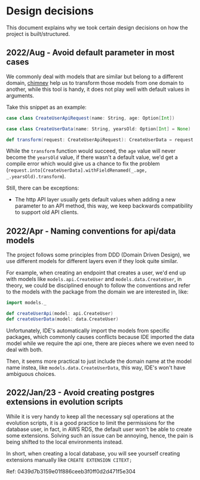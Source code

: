 # Design decisions
This document explains why we took certain design decisions on how the project is built/structured.

## 2022/Aug - Avoid default parameter in most cases
We commonly deal with models that are similar but belong to a different domain, [chimney](https://scalalandio.github.io/chimney) help us to transform those models from one domain to another, while this tool is handy, it does not play well with default values in arguments.

Take this snippet as an example:

```scala
case class CreateUserApiRequest(name: String, age: Option[Int])

case class CreateUserData(name: String, yearsOld: Option[Int] = None)

def transform(request: CreateUserApiRequest): CreateUserData = request.into[CreateUserData].transform
```

While the `transform` function would succeed, the `age` value will never become the `yearsOld` value, if there wasn't a default value, we'd get a compile error which would give us a chance to fix the problem (`request.into[CreateUserData].withFieldRenamed(_.age, _.yearsOld).transform`).

Still, there can be exceptions:
- The http API layer usually gets default values when adding a new parameter to an API method, this way, we keep backwards compatibility to support old API clients.


## 2022/Apr - Naming conventions for api/data models

The project follows some principles from DDD (Domain Driven Design), we use different models for different layers even if they look quite similar.

For example, when creating an endpoint that creates a user, we'd end up with models like `models.api.CreateUser` and `models.data.CreateUser`, in theory, we could be disciplined enough to follow the conventions and refer to the models with the package from the domain we are interested in, like:

```scala
import models._

def createUserApi(model: api.CreateUser)
def createUserData(model: data.CreateUser)
```

Unfortunately, IDE's automatically import the models from specific packages, which commonly causes conflicts because IDE imported the data model while we require the api one, there are pieces where we even need to deal with both.

Then, it seems more practical to just include the domain name at the model name instea, like `models.data.CreateUserData`, this way, IDE's won't have ambiguous choices.


## 2022/Jan/23 - Avoid creating postgres extensions in evolution scripts

While it is very handy to keep all the necessary sql operations at the evolution scripts, it is a good practice to limit the permissions for the database user, in fact, in AWS RDS, the default user won't be able to create some extensions. Solving such an issue can be annoying, hence, the pain is being shifted to the local environments instead.

In short, when creating a local database, you will see yourself creating extensions manually like `CREATE EXTENSION CITEXT;`

Ref: 0439d7b3159e01f886ceeb3f0ff0d2d471f5e304
